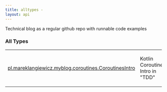 ```yaml
---
title: alltypes - 
layout: api
---
```


Technical blog as a regular github repo with runnable code examples

### All Types

<table class="api-docs-table">
<tbody>
<tr>
<td markdown="1">
<a href="../pl.mareklangiewicz.myblog.coroutines/-coroutines-intro/index.html">pl.mareklangiewicz.myblog.coroutines.CoroutinesIntro</a>
</td>
<td markdown="1">

Kotlin Coroutines Intro in "TDD"


</td>
</tr>
</tbody>
</table>
